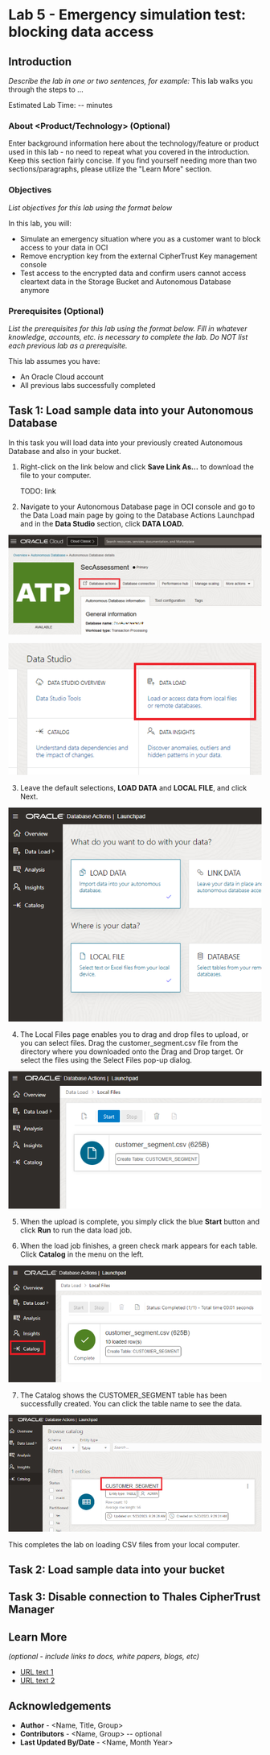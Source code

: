 # Lab 5 - Emergency simulation test: blocking data access

## Introduction

*Describe the lab in one or two sentences, for example:* This lab walks you through the steps to ...

Estimated Lab Time: -- minutes

### About <Product/Technology> (Optional)
Enter background information here about the technology/feature or product used in this lab - no need to repeat what you covered in the introduction. Keep this section fairly concise. If you find yourself needing more than two sections/paragraphs, please utilize the "Learn More" section.

### Objectives

*List objectives for this lab using the format below*

In this lab, you will:
* Simulate an emergency situation where you as a customer want to block access to your data in OCI
* Remove encryption key from the external CipherTrust Key management console
* Test access to the encrypted data and confirm users cannot access cleartext data in the Storage Bucket and Autonomous Database anymore

### Prerequisites (Optional)

*List the prerequisites for this lab using the format below. Fill in whatever knowledge, accounts, etc. is necessary to complete the lab. Do NOT list each previous lab as a prerequisite.*

This lab assumes you have:
* An Oracle Cloud account
* All previous labs successfully completed


## Task 1: Load sample data into your Autonomous Database 

In this task you will load data into your previously created Autonomous Database and also in your bucket.

1. Right-click on the link below and click **Save Link As…** to download the file to your computer.

	TODO: link

2. Navigate to your Autonomous Database page in OCI console and go to the Data Load main page by going to the Database Actions Launchpad and in the **Data Studio** section, click **DATA LOAD.**

  ![Database Actions](./images/database-actions.png "Database Actions")

  ![Data Load](./images/data-load.png "Data Load")

3. Leave the default selections, **LOAD DATA** and **LOCAL FILE**, and click Next.

  ![Load File](./images/load-file.png "Load File")

4. The Local Files page enables you to drag and drop files to upload, or you can select files. Drag the customer_segment.csv file from the directory where you downloaded onto the Drag and Drop target. Or select the files using the Select Files pop-up dialog.

  ![File loaded](./images/file-loaded.png "File loaded")

5. When the upload is complete, you simply click the blue **Start** button and click **Run** to run the data load job.

6. When the load job finishes, a green check mark appears for each table. Click **Catalog** in the menu on the left.

  ![Table created](./images/table-created.png "Table created")

7. The Catalog shows the CUSTOMER_SEGMENT table has been successfully created. You can click the table name to see the data.

  ![Table](./images/customer-table.png "Table")

This completes the lab on loading CSV files from your local computer.

## Task 2: Load sample data into your bucket

## Task 3: Disable connection to Thales CipherTrust Manager
 
## Learn More

*(optional - include links to docs, white papers, blogs, etc)*

* [URL text 1](http://docs.oracle.com)
* [URL text 2](http://docs.oracle.com)

## Acknowledgements
* **Author** - <Name, Title, Group>
* **Contributors** -  <Name, Group> -- optional
* **Last Updated By/Date** - <Name, Month Year>
